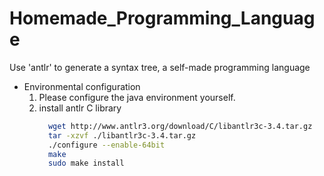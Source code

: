 # Homemade_Programming_Language
Use 'antlr' to generate a syntax tree, a self-made programming language


* Environmental configuration
    1. Please configure the java environment yourself.
    2. install antlr C library
        ```bash
          wget http://www.antlr3.org/download/C/libantlr3c-3.4.tar.gz
          tar -xzvf ./libantlr3c-3.4.tar.gz
          ./configure --enable-64bit
          make
          sudo make install
        ```
